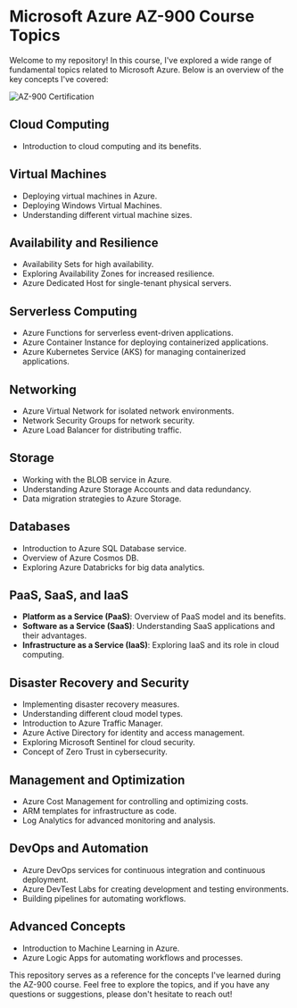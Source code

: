 # Microsoft Azure AZ-900 Course Topics

Welcome to my repository! In this course, I've explored a wide range of fundamental topics related to Microsoft Azure. Below is an overview of the key concepts I've covered:

![AZ-900 Certification](https://udemy-certificate.s3.amazonaws.com/image/UC-0b880426-086c-4252-8be2-9ebbac36cdc5.jpg?v=1692026049000)

## Cloud Computing
- Introduction to cloud computing and its benefits.

## Virtual Machines
- Deploying virtual machines in Azure.
- Deploying Windows Virtual Machines.
- Understanding different virtual machine sizes.

## Availability and Resilience
- Availability Sets for high availability.
- Exploring Availability Zones for increased resilience.
- Azure Dedicated Host for single-tenant physical servers.

## Serverless Computing
- Azure Functions for serverless event-driven applications.
- Azure Container Instance for deploying containerized applications.
- Azure Kubernetes Service (AKS) for managing containerized applications.

## Networking
- Azure Virtual Network for isolated network environments.
- Network Security Groups for network security.
- Azure Load Balancer for distributing traffic.

## Storage
- Working with the BLOB service in Azure.
- Understanding Azure Storage Accounts and data redundancy.
- Data migration strategies to Azure Storage.

## Databases
- Introduction to Azure SQL Database service.
- Overview of Azure Cosmos DB.
- Exploring Azure Databricks for big data analytics.

## PaaS, SaaS, and IaaS
- **Platform as a Service (PaaS)**: Overview of PaaS model and its benefits.
- **Software as a Service (SaaS)**: Understanding SaaS applications and their advantages.
- **Infrastructure as a Service (IaaS)**: Exploring IaaS and its role in cloud computing.

## Disaster Recovery and Security
- Implementing disaster recovery measures.
- Understanding different cloud model types.
- Introduction to Azure Traffic Manager.
- Azure Active Directory for identity and access management.
- Exploring Microsoft Sentinel for cloud security.
- Concept of Zero Trust in cybersecurity.

## Management and Optimization
- Azure Cost Management for controlling and optimizing costs.
- ARM templates for infrastructure as code.
- Log Analytics for advanced monitoring and analysis.

## DevOps and Automation
- Azure DevOps services for continuous integration and continuous deployment.
- Azure DevTest Labs for creating development and testing environments.
- Building pipelines for automating workflows.

## Advanced Concepts
- Introduction to Machine Learning in Azure.
- Azure Logic Apps for automating workflows and processes.

This repository serves as a reference for the concepts I've learned during the AZ-900 course. Feel free to explore the topics, and if you have any questions or suggestions, please don't hesitate to reach out!
